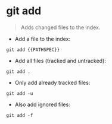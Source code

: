 # git add

> Adds changed files to the index.

- Add a file to the index:

`git add {{PATHSPEC}}`

- Add all files (tracked and untracked):

`git add .`

- Only add already tracked files:

`git add -u`

- Also add ignored files:

`git add -f`

